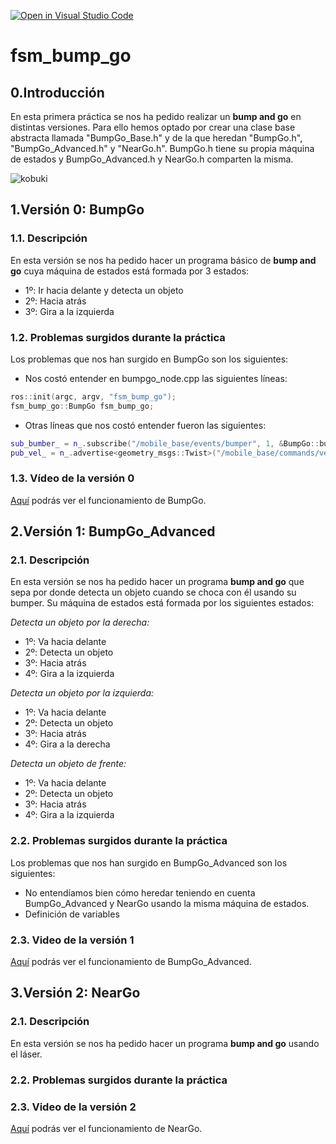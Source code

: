 [![Open in Visual Studio Code](https://classroom.github.com/assets/open-in-vscode-f059dc9a6f8d3a56e377f745f24479a46679e63a5d9fe6f495e02850cd0d8118.svg)](https://classroom.github.com/online_ide?assignment_repo_id=6870065&assignment_repo_type=AssignmentRepo)
# fsm_bump_go

## 0.Introducción
En esta primera práctica se nos ha pedido realizar un **bump and go** en distintas versiones. Para ello hemos optado por crear una clase base abstracta llamada "BumpGo_Base.h" y de la que heredan "BumpGo.h", "BumpGo_Advanced.h" y "NearGo.h". BumpGo.h tiene su propia máquina de estados y BumpGo_Advanced.h y NearGo.h comparten la misma.

![kobuki](https://github.com/Docencia-fmrico/bump-and-go-with-fsm-rosqui/blob/main/kobuki.jpg "kobuki")


## 1.Versión 0: BumpGo 

### 1.1. Descripción
En esta versión se nos ha pedido hacer un programa básico de **bump and go** cuya máquina de estados está formada por 3  estados:

- 1º: Ir hacia delante y detecta un objeto
- 2º: Hacia atrás 
- 3º: Gira a la izquierda

### 1.2. Problemas surgidos durante la práctica
Los problemas que nos han surgido en BumpGo son los siguientes:
  - Nos costó entender en bumpgo_node.cpp las siguientes líneas: 
 
  ```c++
  ros::init(argc, argv, "fsm_bump_go");
  fsm_bump_go::BumpGo fsm_bump_go;
  ```
  - Otras líneas que nos costó entender fueron las siguientes: 
 
  ```c++
  sub_bumber_ = n_.subscribe("/mobile_base/events/bumper", 1, &BumpGo::bumperCallback, this);
  pub_vel_ = n_.advertise<geometry_msgs::Twist>("/mobile_base/commands/velocity",1);
  ```
 
### 1.3. Vídeo de la versión 0
[Aquí](https://urjc-my.sharepoint.com/:v:/g/personal/j_lopeza_2020_alumnos_urjc_es/EbT5KnOKAglFrWKQUAUM1AwBOtnCiVkiN5z5kbWuzeei1g?e=gillvz) podrás ver el funcionamiento de BumpGo.

## 2.Versión 1: BumpGo_Advanced

### 2.1. Descripción 
En esta versión se nos ha pedido hacer un programa **bump and go** que sepa por donde detecta un objeto cuando se choca con él usando su bumper. Su máquina de estados está formada por los siguientes estados:

_Detecta un objeto por la derecha:_
- 1º: Va hacia delante 
- 2º: Detecta un objeto
- 3º: Hacia atrás
- 4º: Gira a la izquierda

_Detecta un objeto por la izquierda:_
- 1º: Va hacia delante 
- 2º: Detecta un objeto
- 3º: Hacia atrás
- 4º: Gira a la derecha

_Detecta un objeto de frente:_
- 1º: Va hacia delante 
- 2º: Detecta un objeto 
- 3º: Hacia atrás
- 4º: Gira a la izquierda

### 2.2. Problemas surgidos durante la práctica 
Los problemas que nos han surgido en BumpGo_Advanced son los siguientes:
- No entendíamos bien cómo heredar teniendo en cuenta BumpGo_Advanced y NearGo usando la misma máquina de estados. 
- Definición de variables

### 2.3. Video de la versión 1
[Aquí](https://urjc-my.sharepoint.com/:v:/g/personal/j_lopeza_2020_alumnos_urjc_es/ETSr1gBH6OtGnPO8RYnbAg4Bko-bnleVMxAsOQBt8wc_XQ?e=ObbaOH) podrás ver el funcionamiento de BumpGo_Advanced.

## 3.Versión 2: NearGo

### 2.1. Descripción 

En esta versión se nos ha pedido hacer un programa **bump and go** usando el láser.


### 2.2. Problemas surgidos durante la práctica 

### 2.3. Video de la versión 2
[Aquí]() podrás ver el funcionamiento de NearGo.



